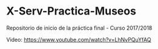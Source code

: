 # X-Serv-Practica-Museos
Repositorio de inicio de la práctica final - Curso 2017/2018

Video: https://www.youtube.com/watch?v=LhNvPQuYfAQ
